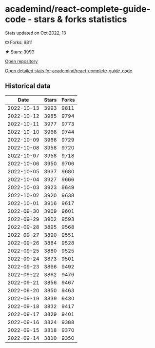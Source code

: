 # academind/react-complete-guide-code - stars & forks statistics

Stats updated on Oct 2022, 13

☋ Forks: 9811

★ Stars: 3993

[Open repository](https://github.com/academind/react-complete-guide-code)

[Open detailed stats for academind/react-complete-guide-code](https://reviewgithub.com/rep/academind/react-complete-guide-code)

## Historical data
| Date | Stars | Forks |
|------|-------|-------|
| 2022-10-13 | 3993 | 9811 | 
| 2022-10-12 | 3985 | 9794 | 
| 2022-10-11 | 3977 | 9773 | 
| 2022-10-10 | 3968 | 9744 | 
| 2022-10-09 | 3966 | 9729 | 
| 2022-10-08 | 3958 | 9720 | 
| 2022-10-07 | 3958 | 9718 | 
| 2022-10-06 | 3950 | 9706 | 
| 2022-10-05 | 3937 | 9680 | 
| 2022-10-04 | 3927 | 9666 | 
| 2022-10-03 | 3923 | 9649 | 
| 2022-10-02 | 3920 | 9638 | 
| 2022-10-01 | 3916 | 9617 | 
| 2022-09-30 | 3909 | 9601 | 
| 2022-09-29 | 3902 | 9593 | 
| 2022-09-28 | 3895 | 9568 | 
| 2022-09-27 | 3890 | 9551 | 
| 2022-09-26 | 3884 | 9528 | 
| 2022-09-25 | 3880 | 9525 | 
| 2022-09-24 | 3873 | 9501 | 
| 2022-09-23 | 3866 | 9492 | 
| 2022-09-22 | 3862 | 9476 | 
| 2022-09-21 | 3856 | 9467 | 
| 2022-09-20 | 3850 | 9463 | 
| 2022-09-19 | 3839 | 9430 | 
| 2022-09-18 | 3832 | 9417 | 
| 2022-09-17 | 3829 | 9401 | 
| 2022-09-16 | 3824 | 9388 | 
| 2022-09-15 | 3818 | 9370 | 
| 2022-09-14 | 3810 | 9350 | 

